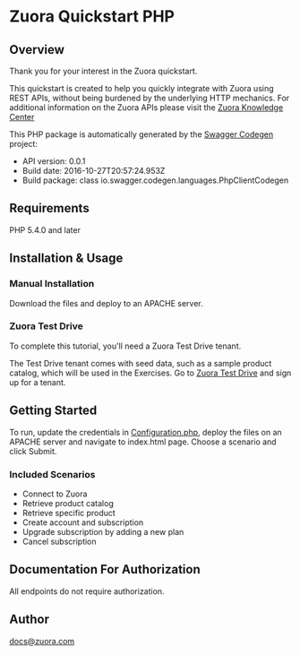 # Zuora Quickstart PHP
## Overview

Thank you for your interest in the Zuora quickstart.

This quickstart is created to help you quickly integrate with Zuora using REST APIs, without being burdened by the underlying HTTP mechanics. For additional information on the Zuora APIs please visit the [Zuora Knowledge Center](https://www.zuora.com/developer/api-reference/)

This PHP package is automatically generated by the [Swagger Codegen](https://github.com/swagger-api/swagger-codegen) project:

- API version: 0.0.1
- Build date: 2016-10-27T20:57:24.953Z
- Build package: class io.swagger.codegen.languages.PhpClientCodegen

## Requirements

PHP 5.4.0 and later

## Installation & Usage

### Manual Installation

Download the files and deploy to an APACHE server. 

### Zuora Test Drive

To complete this tutorial, you'll need a Zuora Test Drive tenant.

The Test Drive tenant comes with seed data, such as a sample product catalog, which will be used in the Exercises.
Go to [Zuora Test Drive](https://www.zuora.com/resource/zuora-test-drive/) and sign up for a tenant.

## Getting Started

To run, update the credentials in [Configuration.php](/lib/Configuration.php), deploy the files on an APACHE server and navigate to index.html page. Choose a scenario and click Submit. 

### Included Scenarios 
* Connect to Zuora 
* Retrieve product catalog 
* Retrieve specific product 
* Create account and subscription 
* Upgrade subscription by adding a new plan 
* Cancel subscription 

## Documentation For Authorization

 All endpoints do not require authorization.


## Author

docs@zuora.com


